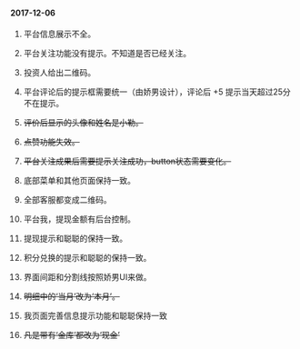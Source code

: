 
####  2017-12-06

1. 平台信息展示不全。
4. 平台关注功能没有提示。不知道是否已经关注。
5. 投资人给出二维码。

1. 平台评论后的提示框需要统一（由娇男设计），评论后 +5 提示当天超过25分不在提示。
3. ~~评价后显示的头像和姓名是小勒。~~
4. ~~点赞功能失效。~~
2. ~~平台关注成果后需要提示关注成功，button状态需要变化。~~
5. 底部菜单和其他页面保持一致。
6. 全部客服都变成二维码。

7. 平台我，提现金额有后台控制。
8. 提现提示和聪聪的保持一致。
9. 积分兑换的提示和聪聪的保持一致。
10. 界面间距和分割线按照娇男UI来做。
11. ~~明细中的‘当月’改为‘本月’。~~
12. 我页面完善信息提示功能和聪聪保持一致
13. ~~凡是带有‘金库’都改为‘现金’~~
